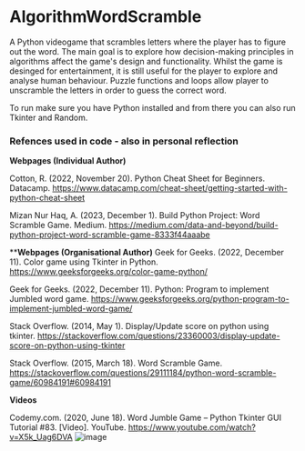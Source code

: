 # AlgorithmWordScramble

A Python videogame that scrambles letters where the player has to figure out the word. The main goal is to explore how decision-making principles in algorithms affect the game's design and functionality. Whilst the game is desinged for entertainment, it is still useful for the player to explore and analyse human behaviour. Puzzle functions and loops allow player to unscramble the letters in order to guess the correct word. 


To run make sure you have Python installed and from there you can also run Tkinter and Random. 



### Refences used in code - also in personal reflection

**Webpages (Individual Author)**

Cotton, R. (2022, November 20). Python Cheat Sheet for Beginners. Datacamp. https://www.datacamp.com/cheat-sheet/getting-started-with-python-cheat-sheet 

Mizan Nur Haq, A. (2023, December 1). Build Python Project: Word Scramble Game. Medium. https://medium.com/data-and-beyond/build-python-project-word-scramble-game-8333f44aaabe 

****Webpages (Organisational Author)**
Geek for Geeks. (2022, December 11). Color game using Tkinter in Python. https://www.geeksforgeeks.org/color-game-python/ 

Geek for Geeks. (2022, December 11). Python: Program to implement Jumbled word game. https://www.geeksforgeeks.org/python-program-to-implement-jumbled-word-game/ 

Stack Overflow. (2014, May 1). Display/Update score on python using tkinter. https://stackoverflow.com/questions/23360003/display-update-score-on-python-using-tkinter 

Stack Overflow. (2015, March 18). Word Scramble Game. https://stackoverflow.com/questions/29111184/python-word-scramble-game/60984191#60984191 

**Videos** 

Codemy.com. (2020, June 18). Word Jumble Game – Python Tkinter GUI Tutorial #83. [Video]. YouTube. https://www.youtube.com/watch?v=X5k_Uag6DVA 
![image](https://github.com/user-attachments/assets/8fd7fe54-666e-4bb1-b012-d41c2d0681d7)
